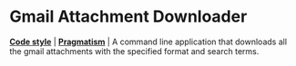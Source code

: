 # Gmail Attachment Downloader
**[Code style](#the-black-code-style)** | **[Pragmatism](#pragmatism)** |
A command line application that downloads all the gmail attachments with the specified format and search terms.